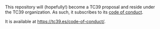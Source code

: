 This repository will (hopefully!) become a TC39 proposal and reside under the TC39 organization.
As such, it subscribes to its [code of conduct](https://tc39.es/code-of-conduct/).

It is available at https://tc39.es/code-of-conduct/.
